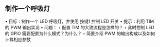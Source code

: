 ## 制作⼀个呼吸灯

• ⽬标：制作⼀个 LED 呼吸灯，并使⽤ 按键1 控制 LED 开关
• 提⽰：利⽤ TIM 的 PWM 输出实现
• 问题：
◦ 配置 TIM 的⼤致流程是怎样的？
◦ 此时控制 LED 的 GPIO 需要配置为什么模式？为什么？
◦ 简要介绍 PWM 的输出构成以及如何计算相应参数


